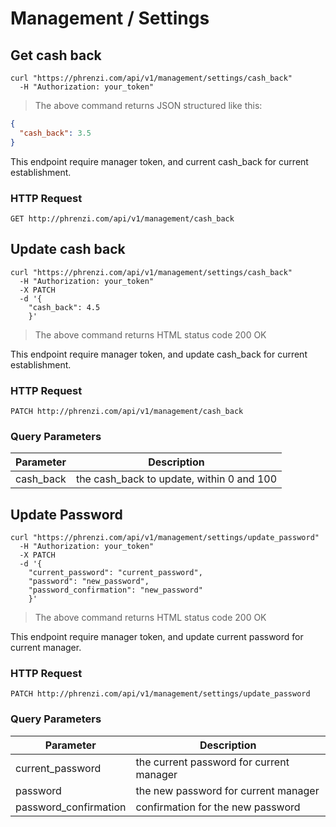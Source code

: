 # Management / Settings

## Get cash back

```shell
curl "https://phrenzi.com/api/v1/management/settings/cash_back"
  -H "Authorization: your_token"
```

> The above command returns JSON structured like this:

```json
{
  "cash_back": 3.5
}
```

This endpoint require manager token, and current cash_back for current establishment.

### HTTP Request

`GET http://phrenzi.com/api/v1/management/cash_back`

## Update cash back

```shell
curl "https://phrenzi.com/api/v1/management/settings/cash_back"
  -H "Authorization: your_token"
  -X PATCH
  -d '{
    "cash_back": 4.5
    }'
```

> The above command returns HTML status code 200 OK

This endpoint require manager token, and update cash_back for current establishment.

### HTTP Request

`PATCH http://phrenzi.com/api/v1/management/cash_back`

### Query Parameters

Parameter | Description
--------- | -----------
cash_back | the cash_back to update, within 0 and 100

## Update Password

```shell
curl "https://phrenzi.com/api/v1/management/settings/update_password"
  -H "Authorization: your_token"
  -X PATCH
  -d '{
    "current_password": "current_password",
    "password": "new_password",
    "password_confirmation": "new_password"
    }'
```

> The above command returns HTML status code 200 OK

This endpoint require manager token, and update current password for current manager.

### HTTP Request

`PATCH http://phrenzi.com/api/v1/management/settings/update_password`

### Query Parameters

Parameter | Description
--------- | -----------
current_password | the current password for current manager
password | the new password for current manager
password_confirmation | confirmation for the new password
